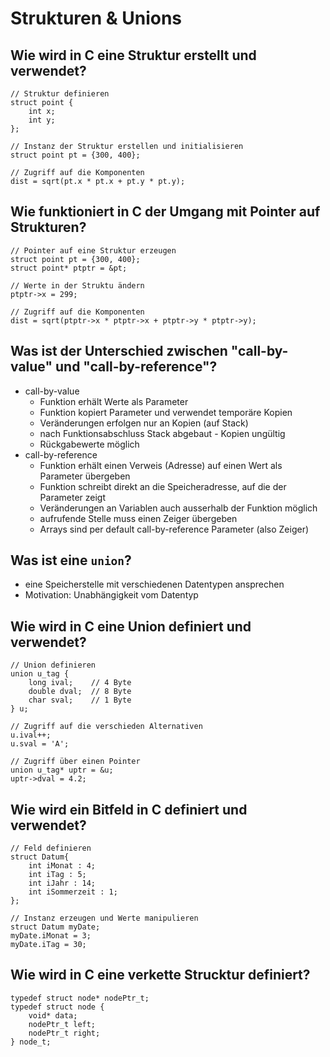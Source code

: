 # Strukturen & Unions

## Wie wird in C eine Struktur erstellt und verwendet?
```
// Struktur definieren
struct point {
    int x;
    int y;
};

// Instanz der Struktur erstellen und initialisieren
struct point pt = {300, 400};

// Zugriff auf die Komponenten
dist = sqrt(pt.x * pt.x + pt.y * pt.y);
```

## Wie funktioniert in C der Umgang mit Pointer auf Strukturen?
```
// Pointer auf eine Struktur erzeugen
struct point pt = {300, 400};
struct point* ptptr = &pt;

// Werte in der Struktu ändern
ptptr->x = 299;

// Zugriff auf die Komponenten
dist = sqrt(ptptr->x * ptptr->x + ptptr->y * ptptr->y);
```

## Was ist der Unterschied zwischen "call-by-value" und "call-by-reference"?
* call-by-value
    * Funktion erhält Werte als Parameter
    * Funktion kopiert Parameter und verwendet temporäre Kopien
    * Veränderungen erfolgen nur an Kopien (auf Stack)
    * nach Funktionsabschluss Stack abgebaut - Kopien ungültig
    * Rückgabewerte möglich
* call-by-reference
    * Funktion erhält einen Verweis (Adresse) auf einen Wert als Parameter übergeben
    * Funktion schreibt direkt an die Speicheradresse, auf die der Parameter zeigt
    * Veränderungen an Variablen auch ausserhalb der Funktion möglich
    * aufrufende Stelle muss einen Zeiger übergeben
    * Arrays sind per default call-by-reference Parameter (also Zeiger)

## Was ist eine `union`?
* eine Speicherstelle mit verschiedenen Datentypen ansprechen
* Motivation: Unabhängigkeit vom Datentyp

## Wie wird in C eine Union definiert und verwendet?
```
// Union definieren
union u_tag {
    long ival;    // 4 Byte
    double dval;  // 8 Byte
    char sval;    // 1 Byte
} u;

// Zugriff auf die verschieden Alternativen
u.ival++;
u.sval = 'A';

// Zugriff über einen Pointer
union u_tag* uptr = &u;
uptr->dval = 4.2;
```

## Wie wird ein Bitfeld in C definiert und verwendet?
```
// Feld definieren
struct Datum{
    int iMonat : 4;
    int iTag : 5;
    int iJahr : 14;
    int iSommerzeit : 1;
};

// Instanz erzeugen und Werte manipulieren
struct Datum myDate;
myDate.iMonat = 3;
myDate.iTag = 30;
```

## Wie wird in C eine verkette Strucktur definiert?
```
typedef struct node* nodePtr_t;
typedef struct node {
    void* data;
    nodePtr_t left;
    nodePtr_t right;
} node_t;
```

